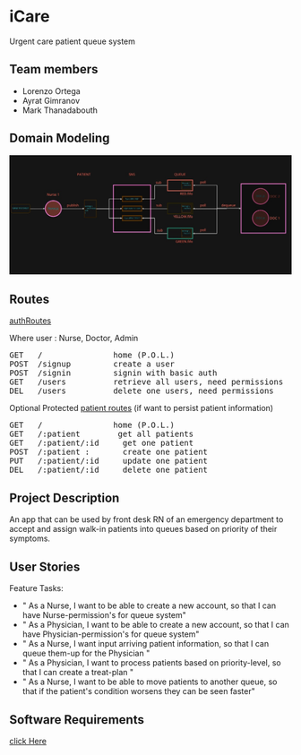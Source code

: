 # iCare

Urgent care patient queue system

## Team members

- Lorenzo Ortega
- Ayrat Gimranov
- Mark Thanadabouth

## Domain Modeling

![uml](/images/uml.jpeg)

## Routes

[authRoutes](src/auth/authRoute.js)

Where user : Nurse, Doctor, Admin

<pre>
GET   /               home (P.O.L.)
POST  /signup         create a user
POST  /signin         signin with basic auth
GET   /users          retrieve all users, need permissions
DEL   /users          delete one users, need permissions
</pre>

Optional Protected [patient routes](src/routes/v1.js)
(if want to persist patient information)

<pre>
GET   /               home (P.O.L.)
GET   /:patient        get all patients
GET   /:patient/:id     get one patient
POST  /:patient :       create one patient
PUT   /:patient/:id     update one patient
DEL   /:patient/:id     delete one patient
</pre>

## Project Description

An app that can be used by front desk RN of an emergency department to accept and assign walk-in patients into queues based on priority of their symptoms.

## User Stories

Feature Tasks:

- " As a Nurse, I want to be able to create a new account, so that I can have Nurse-permission's for queue system"
- " As a Physician, I want to be able to create a new account, so that I can have Physician-permission's for queue system"
- " As a Nurse, I want input arriving patient information, so that I can queue them-up for the Physician "
- " As a Physician, I want to process patients based on priority-level, so that I can create a treat-plan "
- " As a Nurse, I want to be able to move patients to another queue, so that if the patient's condition worsens they can be seen faster"

## Software Requirements

[click Here](./requirements.md)
